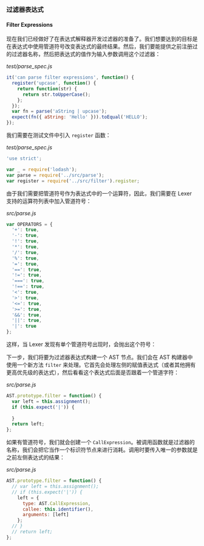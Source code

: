 ### 过滤器表达式
#### Filter Expressions

现在我们已经做好了在表达式解释器开发过滤器的准备了。我们想要达到的目标是在表达式中使用管道符号改变表达式的最终结果。然后，我们要能提供之前注册过的过滤器名称，然后把表达式的值作为输入参数调用这个过滤器：

_test/parse_spec.js_

```js
it('can parse filter expressions', function() {
  register('upcase', function() {
    return function(str) {
      return str.toUpperCase();
    };
  });
  var fn = parse('aString | upcase');
  expect(fn({ aString: 'Hello' })).toEqual('HELLO');
});
```

我们需要在测试文件中引入 `register` 函数：

_test/parse_spec.js_

```js
'use strict';

var _ = require('lodash');
var parse = require('../src/parse');
var register = require('../src/filter').register;
```

由于我们需要把管道符号作为表达式中的一个运算符，因此，我们需要在 Lexer 支持的运算符列表中加入管道符号：

_src/parse.js_

```js
var OPERATORS = {
  '+': true,
  '-': true,
  '!': true,
  '*': true,
  '/': true,
  '%': true,
  '=': true,
  '==': true,
  '!=': true,
  '===': true,
  '!==': true,
  '<': true,
  '>': true,
  '<=': true,
  '>=': true,
  '&&': true,
  '||': true,
  '|': true
};
```

这样，当 Lexer 发现有单个管道符号出现时，会抛出这个符号：

下一步，我们将要为过滤器表达式构建一个 AST 节点。我们会在 AST 构建器中使用一个新方法 `filter` 来处理。它首先会处理左侧的赋值表达式（或者其他拥有更高优先级的表达式），然后看看这个表达式后面是否跟着一个管道字符：

_src/parse.js_

```js
AST.prototype.filter = function() {
  var left = this.assignment();
  if (this.expect('|')) {
    
  }
  return left;
};
```

如果有管道符号，我们就会创建一个 `CallExpression`。被调用函数就是过滤器的名称，我们会把它当作一个标识符节点来进行消耗。调用时要传入唯一的参数就是之前左侧表达式的结果：

_src/parse.js_

```js
AST.prototype.filter = function() {
  // var left = this.assignment();
  // if (this.expect('|')) {
    left = {
      type: AST.CallExpression,
      callee: this.identifier(),
      arguments: [left]
    };
  // }
  // return left;
};
```